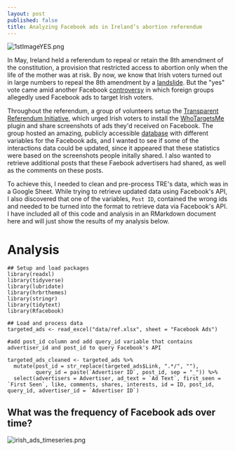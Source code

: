 ```yaml
---
layout: post
published: false
title: Analyzing Facebook ads in Ireland’s abortion referendum
---
```

![1stImageYES.png]({{site.baseurl}}/img/1stImageYES.png)

In May, Ireland held a referendum to repeal or retain the 8th amendment of the constitution, a provision that restricted access to abortion only when the life of the mother was at risk. By now, we know that Irish voters turned out in large numbers to repeal the 8th amendment by a [landslide](https://www.theguardian.com/world/2018/may/26/ireland-votes-by-landslide-to-legalise-abortion). But the "yes" vote came amid another Facebook [controversy](http://www.dw.com/en/facebook-blocking-foreign-ads-targeting-irish-abortion-referendum/a-43709270) in which foreign groups allegedly used Facebook ads to target Irish voters. 

Throughout the referendum, a group of volunteers setup the [Transparent Referendum Initiative](http://tref.ie), which urged Irish voters to install the [WhoTargetsMe](https://whotargets.me/en/) plugin and share screenshots of ads they'd received on Facebook. The group hosted an amazing, publicly accessible [database](http://tref.ie/database/) with different variables for the Facebook ads, and I wanted to see if some of the interactions data could be updated, since it appeared that these statistics were based on the screenshots people initally shared. I also wanted to retrieve additional posts that these Faebook advertisers had shared, as well as the comments on these posts. 


To achieve this, I needed to clean and pre-process TRE's data, which was in a Google Sheet. While trying to retrieve updated data using Facebook's API, I also discovered that one of the variables, `Post ID`, contained the wrong ids and needed to be turned into the format to retrieve data via Facebook's API. I have included all of this code and analysis in an RMarkdown document here and will just show the results of my analysis below. 

# Analysis
```{r}
## Setup and load packages 
library(readxl)
library(tidyverse)
library(lubridate)
library(hrbrthemes)
library(stringr)
library(tidytext)
library(Rfacebook)

## Load and process data
targeted_ads <- read_excel("data/ref.xlsx", sheet = "Facebook Ads")

#add post_id column and add query_id variable that contains advertiser_id and post_id to query Facebook's API

targeted_ads_cleaned <- targeted_ads %>%
  mutate(post_id = str_replace(targeted_ads$Link, ".*/", ""),
         query_id = paste(`Advertiser ID`, post_id, sep = "_")) %>%
  select(advertisers = Advertiser, ad_text = `Ad Text`, first_seen = `First Seen`, like, comments, shares, interests, id = ID, post_id, query_id, advertiser_id = `Advertiser ID`)
````

## What was the frequency of Facebook ads over time? 


![irish_ads_timeseries.png]({{site.baseurl}}/img/irish_ads_timeseries.png)





